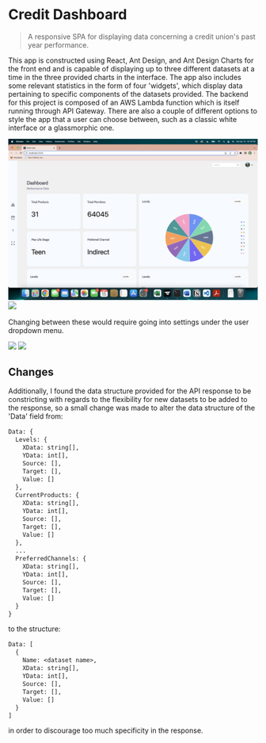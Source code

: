 # Credit Dashboard
> A responsive SPA for displaying data concerning a credit union's past year performance.

This app is constructed using React, Ant Design, and Ant Design Charts for the front end
and is capable of displaying up to three different datasets at a time in the three provided
charts in the interface. The app also includes some relevant statistics in the form of four
'widgets', which display data pertaining to specific components of the datasets provided. The
backend for this project is composed of an AWS Lambda function which is itself running through
API Gateway. There are also a couple of different options to style the app that a user can choose
between, such as a classic white interface or a glassmorphic one.

<img src="assets/light.png">
<img src="assets/opal.png">

Changing between these would require going into settings under the user dropdown menu.

<img src="assets/settings1.png">
<img src="assets/settings2.png">

## Changes
Additionally, I found the data structure provided for the API response to be constricting with regards to the flexibility
for new datasets to be added to the response, so a small change was made to alter the data structure of the 'Data' field from:

```
Data: {
  Levels: {
    XData: string[],
    YData: int[],
    Source: [],
    Target: [],
    Value: []
  },
  CurrentProducts: {
    XData: string[],
    YData: int[],
    Source: [],
    Target: [],
    Value: []
  },
  ...
  PreferredChannels: {
    XData: string[],
    YData: int[],
    Source: [],
    Target: [],
    Value: []
  }
}
```

to the structure:

```
Data: [
  {
    Name: <dataset name>,
    XData: string[],
    YData: int[],
    Source: [],
    Target: [],
    Value: []
  }
]
```

in order to discourage too much specificity in the response.

